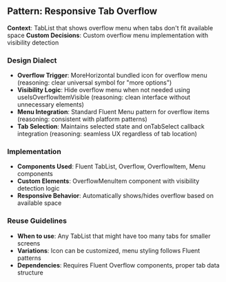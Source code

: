 ## Pattern: Responsive Tab Overflow
**Context**: TabList that shows overflow menu when tabs don't fit available space
**Custom Decisions**: Custom overflow menu implementation with visibility detection

### Design Dialect
- **Overflow Trigger**: MoreHorizontal bundled icon for overflow menu (reasoning: clear universal symbol for "more options")
- **Visibility Logic**: Hide overflow menu when not needed using useIsOverflowItemVisible (reasoning: clean interface without unnecessary elements)
- **Menu Integration**: Standard Fluent Menu pattern for overflow items (reasoning: consistent with platform patterns)
- **Tab Selection**: Maintains selected state and onTabSelect callback integration (reasoning: seamless UX regardless of tab location)

### Implementation
- **Components Used**: Fluent TabList, Overflow, OverflowItem, Menu components
- **Custom Elements**: OverflowMenuItem component with visibility detection logic
- **Responsive Behavior**: Automatically shows/hides overflow based on available space

### Reuse Guidelines
- **When to use**: Any TabList that might have too many tabs for smaller screens
- **Variations**: Icon can be customized, menu styling follows Fluent patterns
- **Dependencies**: Requires Fluent Overflow components, proper tab data structure